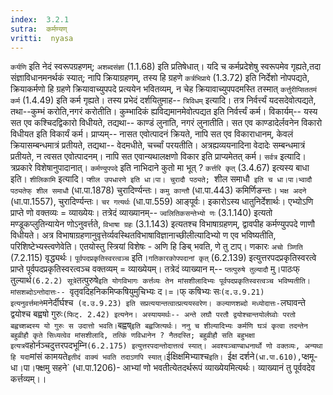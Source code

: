```yaml
---
index:  3.2.1
sutra:  कर्मण्यण्
vritti:  nyasa
---
```


`कर्यणि` इति नेदं स्वरूपग्रहणम्; `अशब्दसंज्ञा` (1.1.68) इति प्रतिषेधात्। यदि च कर्मप्रदेशेषु स्वरूपमेव गृह्यते,तदा संज्ञाविधानमनर्थकं स्यात्; नापि क्रियाग्रहणम्, तस्य हि ग्रहणे `कर्त्रभिप्राये` (1.3.72) इति निर्देशो नोपपद्यते, क्रियाकर्मणो हि ग्रहणे क्रियावाच्युपपदे प्रत्ययेन भवितव्यम्, न चेह क्रियावाच्युपपदमस्ति तस्मात् `कर्त्तुरीप्सिततमं कर्म` (1.4.49) इति कर्म गृह्यते। तस्य प्रभेदं दर्शयितुमाह-- `त्रिविधम्` इत्यादि। तत्र निर्वर्त्त्यं यदसदेवोत्पद्यते, तथा--कुम्भं करोति,नगरं करोतीति। कुम्भादिकं ह्यविद्यमानमेवोत्पद्यत इति निर्वर्त्त्यं कर्म। विकार्यम्-- यस्य सत एव कश्चिदद्विकारो विधीयते, तद्यथा-- काण्डं लुनाति, नगरं लुनातीति। सत एव काण्डादेर्लवनेन विकारो विधीयत इति विकार्यं कर्म। प्राप्यम्-- नासत एवोत्पादनं क्रियते, नापि सत एव विकाराधानम्, केवलं क्रियासम्बन्धमात्रं प्रतीयते, तद्यथा-- वेदमधीते, चर्च्चां परयतीति। अत्रह्यव्ययनादिना वेदादेः सम्बन्धमात्रं प्रतीयते, न त्वसत एवोत्पादनम्। नापि सत एवान्यथालक्षणो विकार इति प्राप्यमेतत् कर्म। `सर्वत्र` इत्यादि। त्रप्रकारे विशेषानुपादानात्। `कर्मण्युपपदे` इति नाभिदाने कुतो मा भूत् ? `कर्त्तरि कृत्` (3.4.67) इत्यस्य बाधा इति।
`शीलिकामि` इत्यादि। `प्शील उपधारणे इति धा।पा। चुरादौ पठ्यते; `शील समाधौ` इति च धा।पा।भ्वादौ पठ्यतेफ् शील समाधौ` (धा.पा.1878) चुरादिर्ण्यन्तः। `कमु कान्तौ` (धा.पा.443) कमिर्णिङन्तः। `भक्ष अदने` (धा.पा.1557), चुरादिर्ण्यन्तः। `चर गत्यर्थः` (धा.पा.559) आङ्पूर्वः। इकारोऽस्य धातुनिर्देशार्थः। एभ्योऽणि प्राप्ते णो वक्तव्यः = व्याख्येयः। तत्रेदं व्याख्यानम्-- `ज्वलितिकसन्तेभ्यो णः` (3.1.140) इत्यतो मण्डूकप्लुतिन्यायेन णोऽनुवर्त्तते, `विभाषा ग्रहः` (3.1.143) इत्यतश्च विभाषाग्रहणम्, द्वावपीह कर्मण्युपपदे णाणौ विधीयते। अत्र विभाषाग्रहणानुवृत्तेर्व्यवस्थितविभाषाविज्ञानाच्छीलीत्यादिभ्यो ण एव भविष्यतीति, परिशिष्टेभ्यस्त्वणेवेति। एतयोस्तु स्त्रियां विशेषः - अणि हि ङिब् भवति, णे तु टाप्। णकारः `अचो ञ्णिति` (7.2.115) वृद्ध्यर्थः। `पूर्वपदप्रकृतिस्वरत्वञ्च` इति।`गतिकारकोपपदानां कृत्` (6.2.139) इत्युत्तरपदप्रकृतिस्वरत्वे प्राप्ते पूर्वपदप्रकृतिस्वरत्वञ्च वक्तव्यम् = व्याख्येयम्। तत्रेदं व्याख्यान म्-- `प्तत्पुरुषे तुल्यादौ` मु।पाठःफ् तुल्यार्थ` (6.2.2) सूत्रे `तत्पुरुषे`इति योगविभागः कर्त्तव्यः तेन मांसशीलादिभ्यः पूर्वपदप्रकृतिस्वरत्वञ्च भविष्यतीति। मांसशब्दोऽन्तोदात्तः-- `वृतृवदिहनिकमिप्कषियुमुचिभ्यः द।=।फ् कषिभ्यः सः` (द.उ.9.21) इत्यनुवर्त्तमाने `मनेर्दीर्घश्च` (द.उ.9.23) इति सप्रत्ययान्तत्वात्प्रत्ययस्वरेण। कल्याणशब्दो मध्योदात्तः-`लघावन्ते द्वयोश्च बह्वषो गुरुः` (फिट्. 2.42) इत्यनेन। अस्यायमर्थः-- अन्ते लघौ परतौ द्वयोश्चान्तयोर्लघ्वोः परतो बह्वच्शब्दस्य यो गुरुः स उदात्तो भवति। `बह्वष्` इति बह्वजित्यर्थः। ननु च शील्यादिभ्यः कर्मणि घञं कृत्वा तदन्तेन बहुव्रीहौ कृते सिध्यत्वेव मांसशीलादि, तत्किं णविधानेन ? नैतदस्ति; बहुव्रीहौ सति बहुभक्षा इत्यत्र `वहोर्नञ्चदुत्तरपदभूम्नि` (6.2.175) इत्युत्तरपदान्तोदात्तत्वं स्यात्। अवश्यञ्चाण्बाधनार्थो णो वक्तव्यः, अन्यथा हि यदा `मांसं कामयते` इतीदं वाक्यं भवति तदाऽणपि स्यात्।
`ईक्षिक्षमिभ्याश्च`इति। `ईक्ष दर्शने` (धा.पा.610), `प्क्षमू-धा।पा।फ्क्षमु सहने` (धा.पा.1206)- आभ्यां णो भवतीत्येतदर्थरूपं व्याख्येयमित्यर्थः। व्याख्यानं तु पूर्ववदेव कर्त्तव्यम्।।



